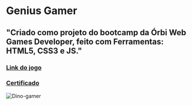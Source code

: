 # Genius Gamer
##  "Criado como projeto do bootcamp da Órbi Web Games Developer, feito com Ferramentas: HTML5, CSS3 e JS."
### [Link do jogo](https://dino-mcfly.netlify.app/)
### [Certificado](https://hermes.digitalinnovation.one/certificates/C59C1C2A.pdf)
![Dino-gamer](https://user-images.githubusercontent.com/64769193/163494400-0bcdc720-176b-4863-9436-11e2c86d1ec9.jpg)

